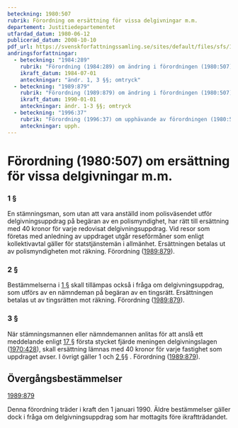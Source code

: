```yaml
---
beteckning: 1980:507
rubrik: Förordning om ersättning för vissa delgivningar m.m.
departement: Justitiedepartementet
utfardad_datum: 1980-06-12
publicerad_datum: 2008-10-10
pdf_url: https://svenskforfattningssamling.se/sites/default/files/sfs/1980-06/SFS1980-507.pdf
andringsforfattningar:
  - beteckning: "1984:289"
    rubrik: "Förordning (1984:289) om ändring i förordningen (1980:507) om ersättning för vissa delgivningar m.m."
    ikraft_datum: 1984-07-01
    anteckningar: "ändr. 1, 3 §§; omtryck"
  - beteckning: "1989:879"
    rubrik: "Förordning (1989:879) om ändring i förordningen (1980:507) om ersättning för vissa delgivningar m.m."
    ikraft_datum: 1990-01-01
    anteckningar: ändr. 1-3 §§; omtryck
  - beteckning: "1996:37"
    rubrik: "Förordning (1996:37) om upphävande av förordningen (1980:507) om ersättning för vissa delgivningar m.m."
    anteckningar: upph.
---
```


# Förordning (1980:507) om ersättning för vissa delgivningar m.m.

### 1 §

En stämningsman, som utan att vara anställd inom polisväsendet utför delgivningsuppdrag på begäran av en polismyndighet, har rätt till ersättning med 40 kronor för varje redovisat delgivningsuppdrag. Vid resor som företas med anledning av uppdraget utgår reseförmåner som enligt kollektivavtal gäller för statstjänstemän i allmänhet. Ersättningen betalas ut av polismyndigheten mot räkning. Förordning ([1989:879](https://selex.se/eli/sfs/1989/879)).

### 2 §

Bestämmelserna i [1 §](#1) skall tillämpas också i fråga om delgivningsuppdrag, som utförs av en nämndeman på begäran av en tingsrätt. Ersättningen betalas ut av tingsrätten mot räkning. Förordning ([1989:879](https://selex.se/eli/sfs/1989/879)).

### 3 §

När stämningsmannen eller nämndemannen anlitas för att anslå ett meddelande enligt [17 §](#17) första stycket fjärde meningen delgivningslagen ([1970:428](https://selex.se/eli/sfs/1970/428)), skall ersättning lämnas med 40 kronor för varje fastighet som uppdraget avser. I övrigt gäller 1 och [2 §](#2)§ . Förordning ([1989:879](https://selex.se/eli/sfs/1989/879)).

## Övergångsbestämmelser

[1989:879](https://selex.se/eli/sfs/1989/879)

Denna förordning träder i kraft den 1 januari 1990. Äldre bestämmelser gäller dock i fråga om delgivningsuppdrag som har mottagits före ikraftträdandet.